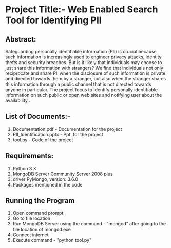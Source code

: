# Project Title:- Web Enabled Search Tool for Identifying PII

## Abstract:

Safeguarding personally identifiable information (PII) is crucial because such information is increasingly used to engineer privacy attacks, identity thefts and security breaches. But is it likely that individuals may choose to just share this information with strangers? We find that individuals not only reciprocate and share PII when the disclosure of such information is private and directed towards them by a stranger, but also when the stranger shares this information through a public channel that is not directed towards anyone in particular. The project focus to Identify personally identifiable information on such public or open web sites and notifying user about the availability .

## List of Documents:-
1. Documentation.pdf - Documentation for the project
2. PII_Identification.pptx - Ppt. for the project
3. tool.py - Code of the project

## Requirements:
1. Python 3.X
2. MongoDB Server Community Server 2008 plus
4. driver PyMongo, version: 3.6.0 
3. Packages mentioned in the code

## Running the Program
1. Open command prompt
2. Go to file location
3. Run MongoDB Server using the command - "mongod" after going to the file location of mongod.exe
4. Connect internet
5. Execute command - "python tool.py"